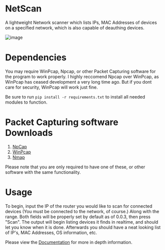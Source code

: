 # NetScan
A lightweight Network scanner which lists IPs, MAC Addresses of devices on a specified network, which is also capable of deauthing devices.

![image](https://github.com/babylard/NetScan/assets/75695872/5ec60a6f-acdf-4ef7-a6ea-ec1ee3adf62e)

# Dependencies
You may require WinPcap, Npcap, or other Packet Capturing software for the program to work properly. I highly reccomend Npcap over WinPcap, as WinPcap has ceased development a very long time ago. But if you dont care for security, WinPcap will work just fine.

Be sure to run `pip install -r requirements.txt` to install all needed modules to function.

# Packet Capturing software Downloads

1.    [NpCap](https://npcap.com/#download)
2.    [WinPcap](https://www.winpcap.org/install/default.htm)
3.    [Nmap](https://nmap.org/download.html)

Please note that you are only required to have one of these, or other software with the same functionality.

# Usage
To begin, input the IP of the router you would like to scan for connected devices (You must be connected to the network, of course.) Along with the range. 
Both fields will be properly set by default as of 0.0.3, then press "Scan".
The output will begin listing devices it finds in realtime, and should let you know when it is done. Afterwards you should have a neat looking list of IP's, MAC Addresses, OS information, etc.



Please view the [Documentation](https://github.com/babylard/NetScan/blob/main/Documentation/docs.ipynb) for more in depth information.
